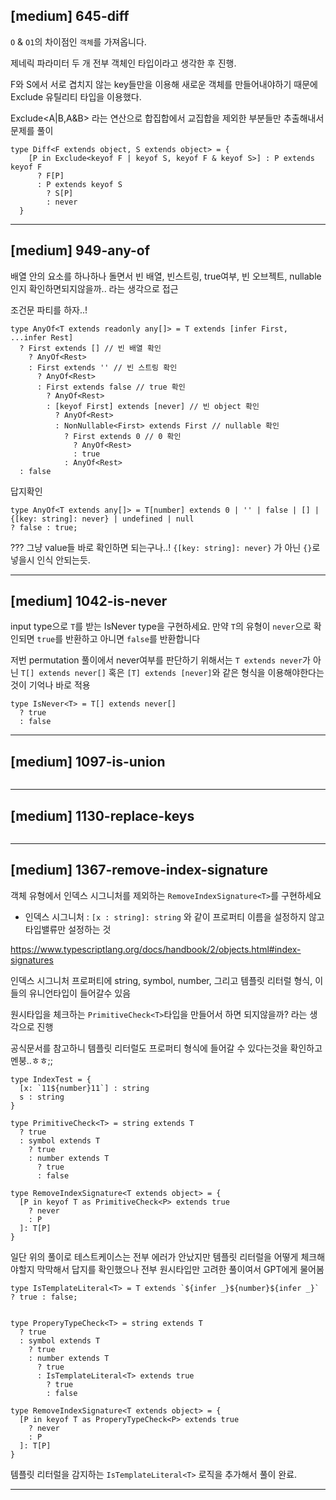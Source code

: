
## [medium] 645-diff

  `O` & `O1`의 차이점인 `객체`를 가져옵니다.

제네릭 파라미터 두 개 전부 객체인 타입이라고 생각한 후 진행.

F와 S에서 서로 겹치지 않는 key들만을 이용해 새로운 객체를 만들어내야하기 때문에 Exclude 유틸리티 타입을 이용했다.

Exclude<A|B,A&B> 라는 연산으로 합집합에서 교집합을 제외한 부분들만 추출해내서 문제를 풀이

```
type Diff<F extends object, S extends object> = {
    [P in Exclude<keyof F | keyof S, keyof F & keyof S>] : P extends keyof F
      ? F[P]
      : P extends keyof S
        ? S[P]
        : never
  }
```

--------

## [medium] 949-any-of

배열 안의 요소를 하나하나 돌면서 빈 배열, 빈스트링, true여부, 빈 오브젝트, nullable 인지 확인하면되지않을까.. 라는 생각으로 접근

조건문 파티를 하자..!

```
type AnyOf<T extends readonly any[]> = T extends [infer First, ...infer Rest]
  ? First extends [] // 빈 배열 확인
    ? AnyOf<Rest>
    : First extends '' // 빈 스트링 확인
      ? AnyOf<Rest>
      : First extends false // true 확인
        ? AnyOf<Rest>
        : [keyof First] extends [never] // 빈 object 확인
          ? AnyOf<Rest>
          : NonNullable<First> extends First // nullable 확인
            ? First extends 0 // 0 확인
              ? AnyOf<Rest>
              : true
            : AnyOf<Rest>
  : false

```

답지확인

```
type AnyOf<T extends any[]> = T[number] extends 0 | '' | false | [] | {[key: string]: never} | undefined | null
? false : true;
```

??? 그냥 value들 바로 확인하면 되는구나..! 
`{[key: string]: never}` 가 아닌 `{}`로 넣을시 인식 안되는듯.


--------

## [medium] 1042-is-never

  input type으로 `T`를 받는 IsNever type을 구현하세요. 만약 `T`의 유형이 `never`으로 확인되면 `true`를 반환하고 아니면 `false`를 반환합니다


저번 permutation 풀이에서 never여부를 판단하기 위해서는 `T extends never`가 아닌 `T[] extends never[]` 혹은 `[T] extends [never]`와 같은 형식을 이용해야한다는 것이 기억나 바로 적용

```
type IsNever<T> = T[] extends never[]
  ? true
  : false
```

--------

## [medium] 1097-is-union


```

```

--------

## [medium] 1130-replace-keys


```

```

--------

## [medium] 1367-remove-index-signature

  객체 유형에서 인덱스 시그니처를 제외하는 `RemoveIndexSignature<T>`를 구현하세요

* 인덱스 시그니처 : `[x : string]: string` 와 같이 프로퍼티 이름을 설정하지 않고 타입밸류만 설정하는 것

https://www.typescriptlang.org/docs/handbook/2/objects.html#index-signatures

인덱스 시그니처 프로퍼티에 string, symbol, number, 그리고 템플릿 리터럴 형식, 이들의 유니언타입이 들어갈수 있음


원시타입을 체크하는 `PrimitiveCheck<T>`타입을 만들어서 하면 되지않을까? 라는 생각으로 진행

공식문서를 참고하니 템플릿 리터럴도 프로퍼티 형식에 들어갈 수 있다는것을 확인하고 멘붕..ㅎㅎ;;

```
type IndexTest = {
  [x: `11${number}11`] : string
  s : string
}
```

```
type PrimitiveCheck<T> = string extends T
  ? true
  : symbol extends T
    ? true
    : number extends T
      ? true
      : false

type RemoveIndexSignature<T extends object> = {
  [P in keyof T as PrimitiveCheck<P> extends true
    ? never
    : P
  ]: T[P]
}

```

일단 위의 풀이로 테스트케이스는 전부 에러가 안났지만 템플릿 리터럴을 어떻게 체크해야할지 막막해서 답지를 확인했으나 전부 원시타입만 고려한 풀이여서 GPT에게 물어봄


```
type IsTemplateLiteral<T> = T extends `${infer _}${number}${infer _}` ? true : false;


type ProperyTypeCheck<T> = string extends T
  ? true
  : symbol extends T
    ? true
    : number extends T
      ? true
      : IsTemplateLiteral<T> extends true
        ? true
        : false

type RemoveIndexSignature<T extends object> = {
  [P in keyof T as ProperyTypeCheck<P> extends true
    ? never
    : P
  ]: T[P]
}
```

템플릿 리터럴을 감지하는 `IsTemplateLiteral<T>` 로직을 추가해서 풀이 완료. 


--------
